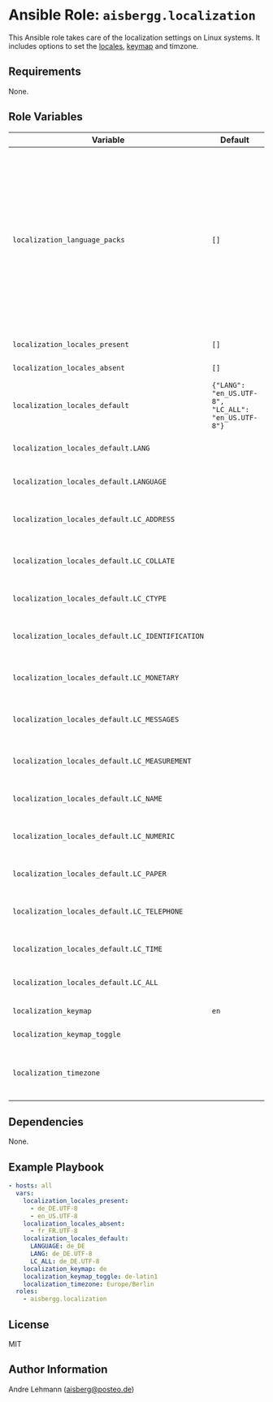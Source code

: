 # Ansible Role: `aisbergg.localization`

This Ansible role takes care of the localization settings on Linux systems. It includes options to set the [locales](https://wiki.archlinux.org/index.php/locale), [keymap](https://wiki.archlinux.org/index.php/Keyboard_configuration_in_console) and timzone.

## Requirements

None.

## Role Variables

| Variable | Default | Comments |
|----------|---------|----------|
| `localization_language_packs` | `[]` | List of language packs to be installed.</br>Some systems provide dedicated packages for each language. You have to install those packages in order to get the locales working.</br>In Ubuntu systems the packages are named `language-pack-*` and in CentOS 8 `glibc-langpack-*`. |
| `localization_locales_present` | `[]` | List of locales to be present. |
| `localization_locales_absent` | `[]` | List of locales to be absent. |
| `localization_locales_default` | `{"LANG": "en_US.UTF-8", "LC_ALL": "en_US.UTF-8"}` | Mapping of default locales variables. |
| `localization_locales_default.LANG` |  | `LANG` variable. See [man pages](http://man7.org/linux/man-pages/man7/locale.7.html) for information. |
| `localization_locales_default.LANGUAGE` |  | `LANGUAGE` variable. See [man pages](http://man7.org/linux/man-pages/man7/locale.7.html) for information. |
| `localization_locales_default.LC_ADDRESS` |  | `LC_ADDRESS` variable. See [man pages](http://man7.org/linux/man-pages/man7/locale.7.html) for information. |
| `localization_locales_default.LC_COLLATE` |  | `LC_COLLATE` variable. See [man pages](http://man7.org/linux/man-pages/man7/locale.7.html) for information. |
| `localization_locales_default.LC_CTYPE` |  | `LC_CTYPE` variable. See [man pages](http://man7.org/linux/man-pages/man7/locale.7.html) for information. |
| `localization_locales_default.LC_IDENTIFICATION` |  | `LC_IDENTIFICATION` variable. See [man pages](http://man7.org/linux/man-pages/man7/locale.7.html) for information. |
| `localization_locales_default.LC_MONETARY` |  | `LC_MONETARY` variable. See [man pages](http://man7.org/linux/man-pages/man7/locale.7.html) for information. |
| `localization_locales_default.LC_MESSAGES` |  | `LC_MESSAGES` variable. See [man pages](http://man7.org/linux/man-pages/man7/locale.7.html) for information. |
| `localization_locales_default.LC_MEASUREMENT` |  | `LC_MEASUREMENT` variable. See [man pages](http://man7.org/linux/man-pages/man7/locale.7.html) for information. |
| `localization_locales_default.LC_NAME` |  | `LC_NAME` variable. See [man pages](http://man7.org/linux/man-pages/man7/locale.7.html) for information. |
| `localization_locales_default.LC_NUMERIC` |  | `LC_NUMERIC` variable. See [man pages](http://man7.org/linux/man-pages/man7/locale.7.html) for information. |
| `localization_locales_default.LC_PAPER` |  | `LC_PAPER` variable. See [man pages](http://man7.org/linux/man-pages/man7/locale.7.html) for information. |
| `localization_locales_default.LC_TELEPHONE` |  | `LC_TELEPHONE` variable. See [man pages](http://man7.org/linux/man-pages/man7/locale.7.html) for information. |
| `localization_locales_default.LC_TIME` |  | `LC_TIME` variable. See [man pages](http://man7.org/linux/man-pages/man7/locale.7.html) for information. |
| `localization_locales_default.LC_ALL` |  | `LC_ALL` variable. See [man pages](http://man7.org/linux/man-pages/man7/locale.7.html) for information. |
| `localization_keymap` | `en` | The keymap to be set. |
| `localization_keymap_toggle` |  | The alternative keymap to be set. |
| `localization_timezone` |  | The timezone to be set. If left empty, the timezone stays untouched. |

## Dependencies

None.

## Example Playbook

```yaml
- hosts: all
  vars: 
    localization_locales_present:
      - de_DE.UTF-8
      - en_US.UTF-8
    localization_locales_absent:
      - fr_FR.UTF-8
    localization_locales_default:
      LANGUAGE: de_DE
      LANG: de_DE.UTF-8
      LC_ALL: de_DE.UTF-8
    localization_keymap: de
    localization_keymap_toggle: de-latin1
    localization_timezone: Europe/Berlin
  roles:
    - aisbergg.localization
```

## License

MIT

## Author Information

Andre Lehmann (aisberg@posteo.de)
